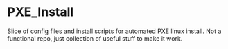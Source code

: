 # PXE_Install
Slice of config files and install scripts for automated PXE linux install.
Not a functional repo, just collection of useful stuff to make it work.
